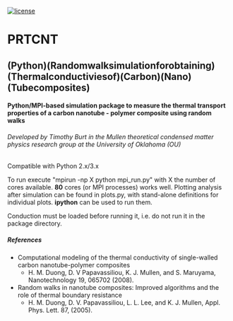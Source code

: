 [![license](https://img.shields.io/github/license/mashape/apistatus.svg)](https://github.com/tab10/conduction/LICENSE)

# PRTCNT
## (Python)(Randomwalksimulationforobtaining)(Thermalconductiviesof)(Carbon)(Nano)(Tubecomposites)

#### Python/MPI-based simulation package to measure the thermal transport properties of a carbon nanotube - polymer composite using random walks 
###### *Developed by Timothy Burt in the Mullen theoretical condensed matter physics research group at the University of Oklahoma (OU)*
                  
Compatible with Python 2.x/3.x

To run execute "mpirun -np X python mpi_run.py" with X the number of cores available. **80** cores (or MPI processes) works well.
Plotting analysis after simulation can be found in plots.py, with stand-alone definitions for individual plots. 
**ipython** can be used to run them.


Conduction must be loaded before running it, i.e. do not run it in the package directory.


##### References

* Computational modeling of the thermal conductivity of single-walled carbon nanotube-polymer composites
  * H. M. Duong, D. V Papavassiliou, K. J. Mullen, and S. Maruyama, Nanotechnology 19, 065702 (2008).
* Random walks in nanotube composites: Improved algorithms and the role of thermal boundary resistance
  * H. M. Duong, D. V. Papavassiliou, L. L. Lee, and K. J. Mullen, Appl. Phys. Lett. 87, (2005).